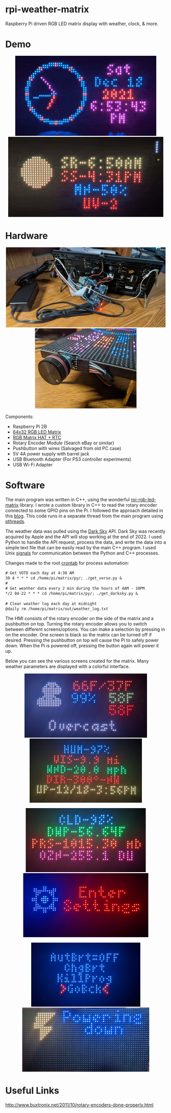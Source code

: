# rpi-weather-matrix
Raspberry Pi driven RGB LED matrix display with weather, clock, &amp; more.

# Demo
<p align="center">
  <img src="img/demo1.gif" height=250> <img src="img/demo2.gif" height=250> 
</p>

# Hardware
<p align="center">
  <img src="img/back1.jpg" height=250> <img src="img/rot_en1.jpg" height=250> 
</p>

Components:
- Raspberry Pi 2B
- [64x32 RGB LED Matrix](https://www.adafruit.com/product/2278)
- [RGB Matrix HAT + RTC](https://www.adafruit.com/product/2345)
- Rotary Encoder Module (Search eBay or similar)
- Pushbutton with wires (Salvaged from old PC case)
- 5V 4A power supply with barrel jack
- USB Bluetooth Adapter (For PS3 controller experiments)
- USB Wi-Fi Adapter

# Software
The main program was written in C++, using the wonderful [rpi-rgb-led-matrix](https://github.com/hzeller/rpi-rgb-led-matrix) library.
I wrote a custom library in C++ to read the rotary encoder connected to some GPIO pins on the Pi. I followed the approach detailed in this [blog](http://www.buxtronix.net/2011/10/rotary-encoders-done-properly.html). This code runs in a separate thread from the main program using [pthreads](https://en.wikipedia.org/wiki/Pthreads).

The weather data was pulled using the [Dark Sky](https://darksky.net) API. Dark Sky was recently acquired by Apple and the API will stop working at the end of 2022. I used Python to handle the API request, process the data, and write the data into a simple text file that can be easily read by the main C++ program. I used Unix [signals](https://en.wikipedia.org/wiki/Signal_(IPC)) for communication between the Python and C++ processes.

Changes made to the root [crontab](https://en.wikipedia.org/wiki/Cron) for process automation:
```
# Get VOTD each day at 4:30 AM
30 4 * * * cd /home/pi/matrix/py/; ./get_verse.py &
#
# Get weather data every 2 min during the hours of 4AM - 10PM
*/2 04-22 * * * cd /home/pi/matrix/py/; ./get_darksky.py &

# Clear weather log each day at midnight
@daily rm /home/pi/matrix/out/weather_log.txt
```
The HMI consists of the rotary encoder on the side of the matrix and a pushbutton on top. Turning the rotary encoder allows you to switch between different screens/options. You can make a selection by pressing in on the encoder. One screen is black so the matrix can be turned off if desired. Pressing the pushbutton on top will cause the Pi to safely power down. When the Pi is powered off, pressing the button again will power it up.

Below you can see the various screens created for the matrix. Many weather parameters are displayed with a colorful interface.

<p align="center">
  <img src="img/screen4.jpg" height=200> <img src="img/screen6.jpg" height=200> 
</p>
<p align="center">
  <img src="img/screen7.jpg" height=200> <img src="img/screen2.jpg" height=200> 
</p>
<p align="center">
  <img src="img/screen3.jpg" height=200> <img src="img/screen8.jpg" height=200> 
</p>

# Useful Links
http://www.buxtronix.net/2011/10/rotary-encoders-done-properly.html  

